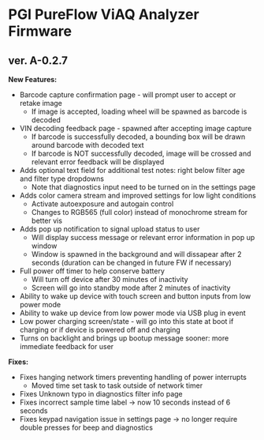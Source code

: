 # PGI PureFlow ViAQ Analyzer Firmware

## ver. A-0.2.7

**New Features:**
* Barcode capture confirmation page - will prompt user to accept or retake image
    * If image is accepted, loading wheel will be spawned as barcode is decoded
* VIN decoding feedback page - spawned after accepting image capture
    * If barcode is successfully decoded, a bounding box will be drawn around barcode with decoded text
    * If barcode is NOT successfully decoded, image will be crossed and relevant error feedback will be displayed 
* Adds optional text field for additional test notes: right below filter age and filter type dropdowns
    * Note that diagnostics input need to be turned on in the settings page
* Adds color camera stream and improved settings for low light conditions
    * Activate autoexposure and autogain control
    * Changes to RGB565 (full color) instead of monochrome stream for better vis
* Adds pop up notification to signal upload status to user
    * Will display success message or relevant error information in pop up window
    * Window is spawned in the background and will dissapear after 2 seconds (duration can be changed in future FW if necessary)
* Full power off timer to help conserve battery
    * Will turn off device after 30 minutes of inactivity
    * Screen will go into standby mode after 2 minutes of inactivity 
* Ability to wake up device with touch screen and button inputs from low power mode
* Ability to wake up device from low power mode via USB plug in event 
* Low power charging screen/state - will go into this state at boot if charging or if device is powered off and charging
* Turns on backlight and brings up bootup message sooner: more immediate feedback for user

**Fixes:**
* Fixes hanging network timers preventing handling of power interrupts
    * Moved time set task to task outside of network timer  
* Fixes Unknown typo in diagnostics filter info page
* Fixes incorrect sample time label -> now 10 seconds instead of 6 seconds
* Fixes keypad navigation issue in settings page -> no longer require double presses for beep and diagnostics
